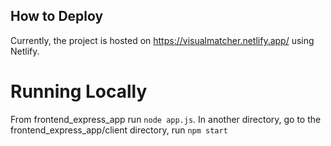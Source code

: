 ## How to Deploy

Currently, the project is hosted on https://visualmatcher.netlify.app/ using Netlify.

# Running Locally

From frontend_express_app run `node app.js`. In another directory, go to the frontend_express_app/client directory, run `npm start` 
